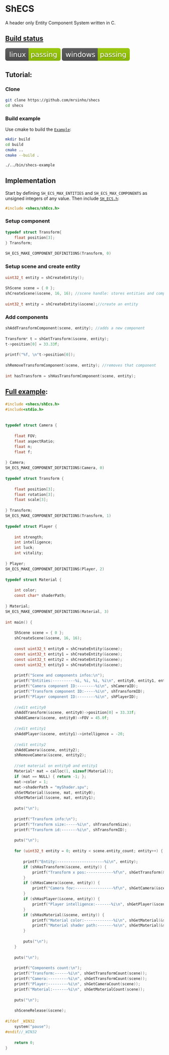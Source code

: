 # ShECS

A header only Entity Component System written in C. 

## [Build status](https://github.com/MrSinho/ShECS/tree/main/.ShCI)

[![linux_badge](.ShCI/linux-status.svg)](https://github.com/MrSinho/ShECS/tree/main/.ShCI/linux-log.md)
[![windows_badge](.ShCI/windows-status.svg)](https://github.com/MrSinho/ShECS/tree/main/.ShCI/windows-log.md)

## Tutorial:

### Clone

```bash
git clone https://github.com/mrsinho/shecs
cd shecs
```

### Build example

Use cmake to build the [`Example`](https://github.com/MrSinho/ShECS/tree/main/Example/src/Example.c):

```bash
mkdir build
cd build
cmake ..
cmake --build .
```

```bash
./../bin/shecs-example
```

## Implementation

Start by defining `SH_ECS_MAX_ENTITIES` and `SH_ECS_MAX_COMPONENTS` as unsigned integers of any value. Then include [`SH_ECS.h`](https://github.com/MrSinho/ShECS/tree/main/ShECS/include/ShECS.h):

```c
#include <shecs/shEcs.h>
``` 

### Setup component

```c
typedef struct Transform{
	float position[3];
} Transform;

SH_ECS_MAKE_COMPONENT_DEFINITIONS(Transform, 0)
```

### Setup scene and create entity

```c
uint32_t entity = shCreateEntity();

ShScene scene = { 0 };
shCreateScene(&scene, 16, 16); //scene handle: stores entities and components

uint32_t entity = shCreateEntity(&scene);//create an entity

```

### Add components

```c
shAddTransformComponent(scene, entity); //adds a new component

Transform* t = shGetTransform(&scene, entity);
t->position[0] = 33.33f;

printf("%f, \n"t->position[0]);

shRemoveTransformComponent(scene, entity); //removes that component

int hasTransform = shHasTransformComponent(scene, entity);
```

## [Full example](shecs-example/src/shecs-example.c):

```c
#include <shecs/shEcs.h>
#include<stdio.h>


typedef struct Camera {

	float FOV;
	float aspectRatio;
	float n;
	float f;

} Camera;
SH_ECS_MAKE_COMPONENT_DEFINITIONS(Camera, 0)

typedef struct Transform {
	
	float position[3];
	float rotation[3];
	float scale[3];

} Transform;
SH_ECS_MAKE_COMPONENT_DEFINITIONS(Transform, 1)

typedef struct Player {

	int strength;
	int intelligence;
	int luck;
	int vitality;

} Player;
SH_ECS_MAKE_COMPONENT_DEFINITIONS(Player, 2)

typedef struct Material {
	
	int color;
	const char* shaderPath;

} Material;
SH_ECS_MAKE_COMPONENT_DEFINITIONS(Material, 3)

int main() {
	
	ShScene scene = { 0 };
	shCreateScene(&scene, 16, 16);

	const uint32_t entity0 = shCreateEntity(&scene);
	const uint32_t entity1 = shCreateEntity(&scene);
	const uint32_t entity2 = shCreateEntity(&scene);
	const uint32_t entity3 = shCreateEntity(&scene);
	
	printf("Scene and components infos:\n");
	printf("Entities:----------%i, %i, %i, %i\n", entity0, entity1, entity2, entity3);
	printf("Camera component ID:--------%i\n", shCameraID);
	printf("Transform component ID:-----%i\n", shTransformID);
	printf("Player component ID:--------%i\n", shPlayerID);

	//edit entity0
	shAddTransform(&scene, entity0)->position[0] = 33.33f;
	shAddCamera(&scene, entity0)->FOV = 45.0f;
	
	//edit entity1
	shAddPlayer(&scene, entity1)->intelligence = -20;

	//edit entity2
	shAddCamera(&scene, entity2);
	shRemoveCamera(&scene, entity2);

	//set material on entity0 and entity1
	Material* mat = calloc(1, sizeof(Material)); 
	if (mat == NULL) { return -1; };
	mat->color = 1;
	mat->shaderPath = "myShader.spv";
	shSetMaterial(&scene, mat, entity0);
	shSetMaterial(&scene, mat, entity1);

	puts("\n");

	printf("Transform info:\n");
	printf("Transform size:-----%i\n", shTransformSize);
	printf("Transform id:-------%i\n", shTransformID);
	
	puts("\n");

	for (uint32_t entity = 0; entity < scene.entity_count; entity++) {

		printf("Entity:---------------------%i\n", entity);
		if (shHasTransform(&scene, entity)) {
			printf("Transform x pos:------------%f\n", shGetTransform(&scene, entity)->position[0]);
		}
		if (shHasCamera(&scene, entity)) {
			printf("Camera fov:-----------------%f\n", shGetCamera(&scene, entity)->FOV);
		}
		if (shHasPlayer(&scene, entity)) {
			printf("Player intelligence:-------%i\n", shGetPlayer(&scene, entity)->intelligence);
		}
		if (shHasMaterial(&scene, entity)) {
			printf("Material color:-------------%i\n", shGetMaterial(&scene, entity)->color);
			printf("Material shader path:-------%s\n", shGetMaterial(&scene, entity)->shaderPath);
		}

		puts("\n");
	}

	puts("\n");

	printf("Components count:\n");
	printf("Transform:------%i\n", shGetTransformCount(scene));
	printf("Camera:---------%i\n", shGetTransformCount(scene));
	printf("Player:---------%i\n", shGetCameraCount(scene));
	printf("Material:-------%i\n", shGetMaterialCount(scene));

	puts("\n");

	shSceneRelease(&scene);

#ifdef _WIN32
	system("pause");
#endif//_WIN32

	return 0;
}

```
